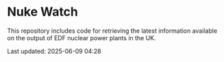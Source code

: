 # Nuke Watch

This repository includes code for retrieving the latest information available on the output of EDF nuclear power plants in the UK.

Last updated: 2025-06-09 04:28